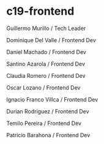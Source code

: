 # c19-frontend

Guillermo Murillo / Tech Leader

Dominique Del Valle / Frontend Dev

Daniel Machado / Frontend Dev

Santino Azarola / Frontend Dev

Claudia Romero / Frontend Dev 

Oscar Lozano / Frontend Dev

Ignacio Franco Villca / Frontend Dev

Durian Rodriguez / Frontend Dev

Temilo Pereira / Frontend Dev

Patricio Barahona / Frontend Dev